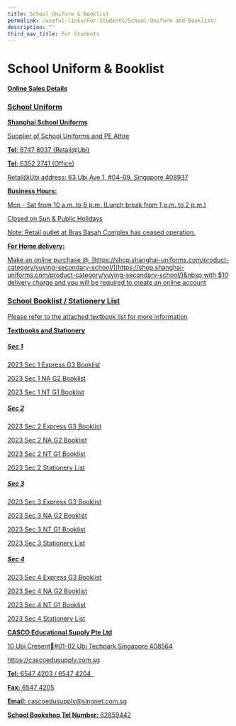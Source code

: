 ```yaml
---
title: School Uniform & Booklist
permalink: /useful-links/For-Students/School-Uniform-and-Booklist/
description: ""
third_nav_title: For Students
---
```

School Uniform &amp; Booklist
=========================
<u><b>Online Sales Details</b>


### School Uniform

<b>Shanghai School Uniforms</b>

Supplier of School Uniforms and PE Attire

<b>Tel</b>: 6747 8037 (Retail@Ubi)

<b>Tel</b>: 6352 2741 (Office)  
  

Retail@Ubi address: 63 Ubi Ave 1, #04-09, Singapore 408937

  

<b>Business Hours:</b>

Mon - Sat from 10 a.m. to 6 p.m. (Lunch break from 1 p.m. to 2 p.m.)

Closed on Sun &amp; Public Holidays

Note: Retail outlet at Bras Basah Complex has ceased operation.

  

<b>For Home delivery:</b>

Make an online purchase @&nbsp;&nbsp;[https://shop.shanghai-uniforms.com/product-category/yuying-secondary-school/](https://shop.shanghai-uniforms.com/product-category/yuying-secondary-school/)&nbsp;with $10 delivery charge and you will be required to create an online account


### School Booklist / Stationery List

Please refer to the attached textbook list for more information

<b>Textbooks and Stationery</b>

##### **Sec 1**

[2023 Sec 1 Express G3 Booklist](/files/Booklist/YYSS%20Sec%201%20EXP%20G3%20Booklist%202023.pdf)

[2023 Sec 1 NA G2 Booklist](/files/Booklist/YYSS%20Sec%201%20NA%20G2%20Booklist%202023.pdf)

[2023 Sec 1 NT G1 Booklist](/files/Booklist/YYSS%20Sec%201%20NT%20G1%20Booklist%202023.pdf)

##### **Sec 2**

[2023 Sec 2 Express G3 Booklist](/files/2023%20Sec%202%20Express%20G3%20Booklist.pdf)

[2023 Sec 2 NA G2 Booklist](/files/2023%20Sec%202%20NT%20G2%20Booklist.pdf)

[2023 Sec 2 NT G1 Booklist](/files/2023%20Sec%202%20NT%20G1%20Booklist%20copy.pdf)

[2023 Sec 2 Stationery List](/files/2023%20Sec%202%20Stationery%20List.pdf)

##### **Sec 3**

[2023 Sec 3 Express G3 Booklist](/files/2023%20Sec%203%20Express%20G3%20Booklist.pdf)

[2023 Sec 3 NA G2 Booklist](/files/2023%20Sec%203%20NA%20G2%20Booklist.pdf)

[2023 Sec 3 NT G1 Booklist](/files/2023%20Sec%203%20NT%20G1%20Booklist.pdf)

[2023 Sec 3 Stationery List  ](/files/2023%20Sec%203%20Stationery%20List.pdf)


##### **Sec 4**

[2023 Sec 4 Express G3 Booklist](/files/2023%20Sec%204%20Express%20G3%20Booklist.pdf)

[2023 Sec 4 NA G2 Booklist](/files/2023%20Sec%204%20NA%20G2%20Booklist.pdf)

[2023 Sec 4 NT G1 Booklist](/files/2023%20Sec%204%20NT%20G1%20Booklist.pdf)

[2023 Sec 4 Stationery List](/files/2023%20Sec%204%20Stationery%20List.pdf)



<b>CASCO Educational Supply Pte Ltd</b>

10 Ubi Cresent#01-02 Ubi Techpark Singapore 408564

https://cascoedusupply.com.sg

  

<b>Tel:</b>&nbsp;6547 4203 / 6547 4204&nbsp;&nbsp;

<b>Fax:</b>&nbsp;6547 4205

<b>Email:</b>&nbsp;cascoedusupply@singnet.com.sg

<b>School Bookshop Tel Number:</b>&nbsp;62859442</u>